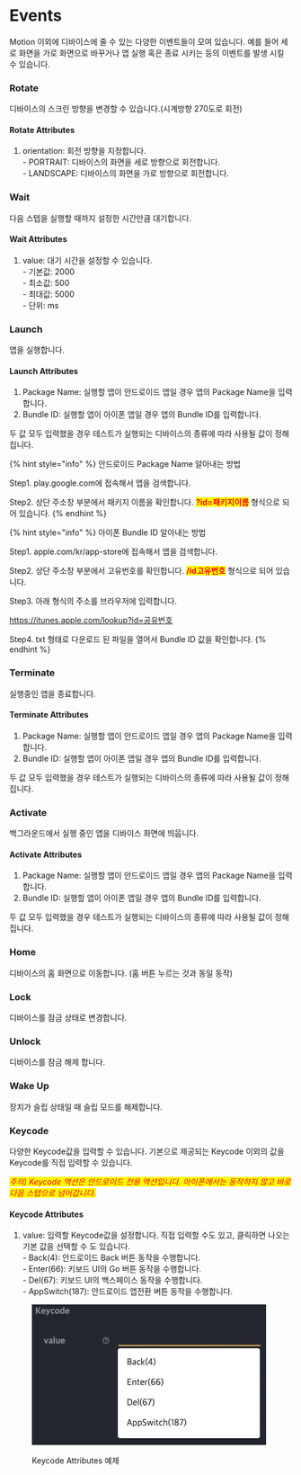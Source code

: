 # Events

Motion 이외에 디바이스에 줄 수 있는 다양한 이벤트들이 모여 있습니다. 예를 들어 세로 화면을 가로 화면으로 바꾸거나  앱 실행 혹은 종료 시키는 등의 이벤트를 발생 시킬 수 있습니다.

### Rotate

디바이스의 스크린 방향을 변경할 수 있습니다.(시계방향 270도로 회전)

#### Rotate Attributes

1. orientation: 회전 방향을 지정합니다.\
   \- PORTRAIT: 디바이스의 화면을 세로 방향으로 회전합니다.\
   \- LANDSCAPE: 디바이스의 화면을 가로 방향으로 회전합니다.

### Wait

다음 스텝을 실행할 때까지 설정한 시간만큼 대기합니다.

#### Wait Attributes

1. value: 대기 시간을 설정할 수 있습니다.\
   \- 기본값: 2000\
   \- 최소값: 500\
   \- 최대값: 5000\
   \- 단위: ms

### Launch

앱을 실행합니다.

#### Launch Attributes

1. Package Name: 실행할 앱이 안드로이드 앱일 경우 앱의 Package Name을 입력합니다.
2. Bundle ID: 실행할 앱이 아이폰 앱일 경우 앱의 Bundle ID를 입력합니다.

두 값 모두 입력했을 경우 테스트가 실행되는 디바이스의 종류에 따라 사용될 값이 정해집니다.

{% hint style="info" %}
안드로이드 Package Name 알아내는 방법

Step1. play.google.com에 접속해서 앱을 검색합니다.

Step2. 상단 주소창 부분에서 패키지 이름을 확인합니다. <mark style="color:red;">**?id=패키지이름**</mark> 형식으로 되어 있습니다.
{% endhint %}

{% hint style="info" %}
아이폰 Bundle ID 알아내는 방법

Step1. apple.com/kr/app-store에 접속해서 앱을 검색합니다.

Step2. 상단 주소창 부분에서 고유번호를 확인합니다. <mark style="color:red;">**/id고유번호**</mark> 형식으로 되어 있습니다.

Step3. 아래 형식의 주소를 브라우저에 입력합니다.

&#x20;           https://itunes.apple.com/lookup?id=공유번호

Step4. txt 형태로 다운로드 된 파일을 열어서 Bundle ID 값을 확인합니다.&#x20;
{% endhint %}

### Terminate

실행중인 앱을 종료합니다.

#### Terminate Attributes

1. Package Name: 실행할 앱이 안드로이드 앱일 경우 앱의 Package Name을 입력합니다.
2. Bundle ID: 실행할 앱이 아이폰 앱일 경우 앱의 Bundle ID를 입력합니다.

두 값 모두 입력했을 경우 테스트가 실행되는 디바이스의 종류에 따라 사용될 값이 정해집니다.

### Activate

백그라운드에서 실행 중인 앱을 디바이스 화면에 띄웁니다.

#### Activate Attributes

1. Package Name: 실행할 앱이 안드로이드 앱일 경우 앱의 Package Name을 입력합니다.
2. Bundle ID: 실행할 앱이 아이폰 앱일 경우 앱의 Bundle ID를 입력합니다.

두 값 모두 입력했을 경우 테스트가 실행되는 디바이스의 종류에 따라 사용될 값이 정해집니다.

### Home

디바이스의 홈 화면으로 이동합니다. (홈 버튼 누르는 것과 동일 동작)

### Lock

디바이스를 잠금 상태로 변경합니다.

### Unlock

디바이스를 잠금 해제 합니다.

### Wake Up

장치가 슬립 상태일 때 슬립 모드를 해제합니다.

### Keycode

다양한 Keycode값을 입력할 수 있습니다. 기본으로 제공되는 Keycode 이외의 값을 Keycode를 직접 입력할 수 있습니다.

_<mark style="color:red;">주의) Keycode 액션은 안드로이드 전용 액션입니다. 아이폰에서는 동작하지 않고 바로 다음 스텝으로 넘어갑니다.</mark>_

#### Keycode Attributes

1. value: 입력할 Keycode값을 설정합니다. 직접 입력할 수도 있고, 클릭하면 나오는 기본 값을 선택할 수 도 있습니다.\
   \- Back(4): 안드로이드 Back 버튼 동작을 수행합니다.\
   \- Enter(66): 키보드 UI의 Go 버튼 동작을 수행합니다.\
   \- Del(67): 키보드 UI의 백스페이스 동작을 수행합니다.\
   \- AppSwitch(187): 안드로이드 앱전환 버튼 동작을 수행합니다.

<figure><img src="../.gitbook/assets/image (6).png" alt=""><figcaption><p>Keycode Attributes 예제 </p></figcaption></figure>

